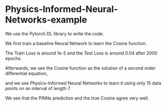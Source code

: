 # Physics-Informed-Neural-Networks-example

We use the Pytorch DL library to write the code.

We first train a baseline Neural Network to learn the Cosine function.

The Train Loss is around 1e-5 and the Test Loss is around 0.04 after 2000 epochs.

Afterwards, we see the Cosine function as the solution of a second order differential equation,

and we use Physics-Informed Neural Networks to learn it using only 15 data points on an interval of length 7.

We see that the PINNs prediction and the true Cosine agree very well.


